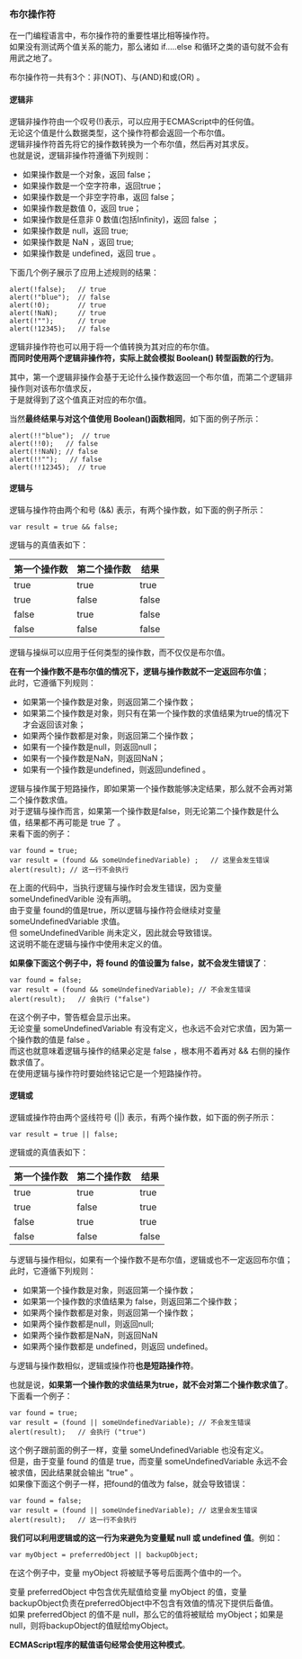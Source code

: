 ### 布尔操作符

在一门编程语言中，布尔操作符的重要性堪比相等操作符。  
如果没有测试两个值关系的能力，那么诸如 if.....else 和循环之类的语句就不会有用武之地了。  

布尔操作符一共有3个：非(NOT)、与(AND)和或(OR) 。

#### 逻辑非

逻辑非操作符由一个叹号(!)表示，可以应用于ECMAScript中的任何值。  
无论这个值是什么数据类型，这个操作符都会返回一个布尔值。  
逻辑非操作符首先将它的操作数转换为一个布尔值，然后再对其求反。  
也就是说，逻辑非操作符遵循下列规则：

 - 如果操作数是一个对象，返回 false；
 - 如果操作数是一个空字符串，返回true；
 - 如果操作数是一个非空字符串，返回 false；
 - 如果操作数是数值 0，返回 true；
 - 如果操作数是任意非 0 数值(包括Infinity)，返回 false ；
 - 如果操作数是 null，返回 true;
 - 如果操作数是 NaN ，返回 true;
 - 如果操作数是 undefined，返回 true 。

下面几个例子展示了应用上述规则的结果：

	alert(!false);   // true
    alert(!"blue");  // false
    alert(!0);       // true
    alert(!NaN);     // true
    alert(!"");      // true
    alert(!12345);   // false

逻辑非操作符也可以用于将一个值转换为其对应的布尔值。  
**而同时使用两个逻辑非操作符，实际上就会模拟 Boolean() 转型函数的行为**。  

其中，第一个逻辑非操作会基于无论什么操作数返回一个布尔值，而第二个逻辑非操作则对该布尔值求反，  
于是就得到了这个值真正对应的布尔值。  

当然**最终结果与对这个值使用 Boolean()函数相同**，如下面的例子所示：  
	
	alert(!!"blue");  // true
    alert(!!0);   // false
    alert(!!NaN); // false
    alert(!!"");   // false
    alert(!!12345);  // true

#### 逻辑与

逻辑与操作符由两个和号 (&&) 表示，有两个操作数，如下面的例子所示：  

	var result = true && false;

逻辑与的真值表如下：

<table>
	<thead>
		<tr><th>第一个操作数</th><th>第二个操作数</th><th>结果</th></tr>
	</thead>
	<tbody>
		<tr><td>true</td><td>true</td><td>true</td></tr>
		<tr><td>true</td><td>false</td><td>false</td></tr>
		<tr><td>false</td><td>true</td><td>false</td></tr>
		<tr><td>false</td><td>false</td><td>false</td></tr>
	</tbody>
</table>
     
逻辑与操纵可以应用于任何类型的操作数，而不仅仅是布尔值。  

**在有一个操作数不是布尔值的情况下，逻辑与操作数就不一定返回布尔值**；  
此时，它遵循下列规则：

 - 如果第一个操作数是对象，则返回第二个操作数；
 - 如果第二个操作数是对象，则只有在第一个操作数的求值结果为true的情况下才会返回该对象；    
 - 如果两个操作数都是对象，则返回第二个操作数；
 - 如果有一个操作数是null，则返回null；
 - 如果有一个操作数是NaN，则返回NaN；
 - 如果有一个操作数是undefined，则返回undefined 。

逻辑与操作属于短路操作，即如果第一个操作数能够决定结果，那么就不会再对第二个操作数求值。  
对于逻辑与操作而言，如果第一个操作数是false，则无论第二个操作数是什么值，结果都不再可能是 true 了 。  
来看下面的例子：

	var found = true;
    var result = (found && someUndefinedVariable) ;   // 这里会发生错误
    alert(result); // 这一行不会执行

在上面的代码中，当执行逻辑与操作时会发生错误，因为变量 someUndefinedVarible 没有声明。  
由于变量 found的值是true，所以逻辑与操作符会继续对变量someUndefinedVariable 求值。  
但 someUndefinedVarible 尚未定义，因此就会导致错误。  
这说明不能在逻辑与操作中使用未定义的值。  

**如果像下面这个例子中，将 found 的值设置为 false，就不会发生错误了**：

	var found = false;
    var result = (found && someUndefinedVariable); // 不会发生错误
    alert(result);   // 会执行 ("false")

在这个例子中，警告框会显示出来。  
无论变量 someUndefinedVariable 有没有定义，也永远不会对它求值，因为第一个操作数的值是 false 。  
而这也就意味着逻辑与操作的结果必定是 false ，根本用不着再对 && 右侧的操作数求值了。   
在使用逻辑与操作符时要始终铭记它是一个短路操作符。

#### 逻辑或

逻辑或操作符由两个竖线符号 (||) 表示，有两个操作数，如下面的例子所示：  

	var result = true || false;

逻辑或的真值表如下：

<table>
	<thead>
		<tr><th>第一个操作数</th><th>第二个操作数</th><th>结果</th></tr>
	</thead>
	<tbody>
		<tr><td>true</td><td>true</td><td>true</td></tr>
		<tr><td>true</td><td>false</td><td>true</td></tr>
		<tr><td>false</td><td>true</td><td>true</td></tr>
		<tr><td>false</td><td>false</td><td>false</td></tr>
	</tbody>
</table>
     
与逻辑与操作相似，如果有一个操作数不是布尔值，逻辑或也不一定返回布尔值；  
此时，它遵循下列规则：

 - 如果第一个操作数是对象，则返回第一个操作数；
 - 如果第一个操作数的求值结果为 false，则返回第二个操作数；
 - 如果两个操作数都是对象，则返回第一个操作数；
 - 如果两个操作数都是null，则返回null;
 - 如果两个操作数都是NaN，则返回NaN
 - 如果两个操作数都是 undefined，则返回 undefined。


与逻辑与操作数相似，逻辑或操作符**也是短路操作符**。
  
也就是说，**如果第一个操作数的求值结果为true，就不会对第二个操作数求值了**。下面看一个例子：  

	var found = true;
    var result = (found || someUndefinedVariable); // 不会发生错误
    alert(result);   // 会执行 ("true") 

这个例子跟前面的例子一样，变量 someUndefinedVariable 也没有定义。  
但是，由于变量 found 的值是 true，而变量 someUndefinedVariable 永远不会被求值，因此结果就会输出 "true" 。  
如果像下面这个例子一样，把found的值改为 false，就会导致错误：

	var found = false;
    var result = (found || someUndefinedVariable); // 这里会发生错误
    alert(result);   // 这一行不会执行

**我们可以利用逻辑或的这一行为来避免为变量赋 null 或 undefined 值**。例如：

	var myObject = preferredObject || backupObject;

在这个例子中，变量 myObject 将被赋予等号后面两个值中的一个。  

变量 preferredObject 中包含优先赋值给变量 myObject 的值，变量backupObject负责在preferredObject中不包含有效值的情况下提供后备值。  
如果 preferredObject 的值不是 null，那么它的值将被赋给 myObject；如果是null，则将backupObject的值赋给myObject。  

**ECMAScript程序的赋值语句经常会使用这种模式**。


